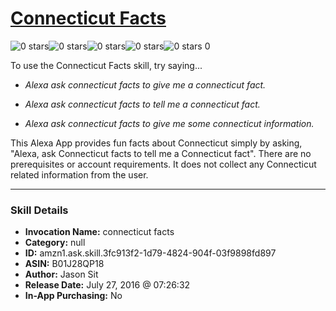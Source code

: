 # [Connecticut Facts](http://alexa.amazon.com/#skills/amzn1.ask.skill.3fc913f2-1d79-4824-904f-03f9898fd897)
![0 stars](../../images/ic_star_border_black_18dp_1x.png)![0 stars](../../images/ic_star_border_black_18dp_1x.png)![0 stars](../../images/ic_star_border_black_18dp_1x.png)![0 stars](../../images/ic_star_border_black_18dp_1x.png)![0 stars](../../images/ic_star_border_black_18dp_1x.png) 0

To use the Connecticut Facts skill, try saying...

* *Alexa ask connecticut facts to give me a connecticut fact.*

* *Alexa ask connecticut facts to tell me a connecticut fact.*

* *Alexa ask connecticut facts to give me some connecticut information.*

This Alexa App provides fun facts about Connecticut simply by asking, "Alexa, ask Connecticut facts to tell me a Connecticut fact". There are no prerequisites or account requirements. It does not collect any Connecticut related information from the user.

***

### Skill Details

* **Invocation Name:** connecticut facts
* **Category:** null
* **ID:** amzn1.ask.skill.3fc913f2-1d79-4824-904f-03f9898fd897
* **ASIN:** B01J28QP18
* **Author:** Jason Sit
* **Release Date:** July 27, 2016 @ 07:26:32
* **In-App Purchasing:** No
